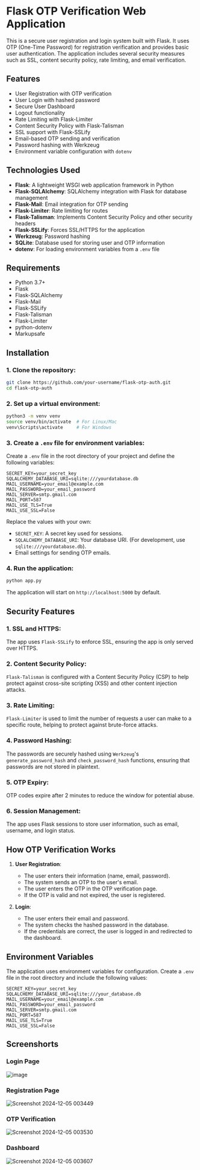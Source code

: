 
# Flask OTP Verification Web Application

This is a secure user registration and login system built with Flask. It uses OTP (One-Time Password) for registration verification and provides basic user authentication. The application includes several security measures such as SSL, content security policy, rate limiting, and email verification.

## Features

- User Registration with OTP verification
- User Login with hashed password
- Secure User Dashboard
- Logout functionality
- Rate Limiting with Flask-Limiter
- Content Security Policy with Flask-Talisman
- SSL support with Flask-SSLify
- Email-based OTP sending and verification
- Password hashing with Werkzeug
- Environment variable configuration with `dotenv`

## Technologies Used

- **Flask**: A lightweight WSGI web application framework in Python
- **Flask-SQLAlchemy**: SQLAlchemy integration with Flask for database management
- **Flask-Mail**: Email integration for OTP sending
- **Flask-Limiter**: Rate limiting for routes
- **Flask-Talisman**: Implements Content Security Policy and other security headers
- **Flask-SSLify**: Forces SSL/HTTPS for the application
- **Werkzeug**: Password hashing
- **SQLite**: Database used for storing user and OTP information
- **dotenv**: For loading environment variables from a `.env` file

## Requirements

- Python 3.7+
- Flask
- Flask-SQLAlchemy
- Flask-Mail
- Flask-SSLify
- Flask-Talisman
- Flask-Limiter
- python-dotenv
- Markupsafe

## Installation

### 1. Clone the repository:

```bash
git clone https://github.com/your-username/flask-otp-auth.git
cd flask-otp-auth
```

### 2. Set up a virtual environment:

```bash
python3 -m venv venv
source venv/bin/activate  # For Linux/Mac
venv\Scripts\activate     # For Windows
```

### 3. Create a `.env` file for environment variables:

Create a `.env` file in the root directory of your project and define the following variables:

```env
SECRET_KEY=your_secret_key
SQLALCHEMY_DATABASE_URI=sqlite:///yourdatabase.db
MAIL_USERNAME=your_email@example.com
MAIL_PASSWORD=your_email_password
MAIL_SERVER=smtp.gmail.com
MAIL_PORT=587
MAIL_USE_TLS=True
MAIL_USE_SSL=False
```

Replace the values with your own:

- `SECRET_KEY`: A secret key used for sessions.
- `SQLALCHEMY_DATABASE_URI`: Your database URI. (For development, use `sqlite:///yourdatabase.db`).
- Email settings for sending OTP emails.

### 4. Run the application:

```bash
python app.py
```

The application will start on `http://localhost:5000` by default.


## Security Features

### 1. **SSL and HTTPS**:
The app uses `Flask-SSLify` to enforce SSL, ensuring the app is only served over HTTPS.

### 2. **Content Security Policy**:
`Flask-Talisman` is configured with a Content Security Policy (CSP) to help protect against cross-site scripting (XSS) and other content injection attacks.

### 3. **Rate Limiting**:
`Flask-Limiter` is used to limit the number of requests a user can make to a specific route, helping to protect against brute-force attacks.

### 4. **Password Hashing**:
The passwords are securely hashed using `Werkzeug`'s `generate_password_hash` and `check_password_hash` functions, ensuring that passwords are not stored in plaintext.

### 5. **OTP Expiry**:
OTP codes expire after 2 minutes to reduce the window for potential abuse.

### 6. **Session Management**:
The app uses Flask sessions to store user information, such as email, username, and login status.

## How OTP Verification Works

1. **User Registration**:
   - The user enters their information (name, email, password).
   - The system sends an OTP to the user's email.
   - The user enters the OTP in the OTP verification page.
   - If the OTP is valid and not expired, the user is registered.

2. **Login**:
   - The user enters their email and password.
   - The system checks the hashed password in the database.
   - If the credentials are correct, the user is logged in and redirected to the dashboard.

## Environment Variables

The application uses environment variables for configuration. Create a `.env` file in the root directory and include the following values:

```env
SECRET_KEY=your_secret_key
SQLALCHEMY_DATABASE_URI=sqlite:///your_database.db
MAIL_USERNAME=your_email@example.com
MAIL_PASSWORD=your_email_password
MAIL_SERVER=smtp.gmail.com
MAIL_PORT=587
MAIL_USE_TLS=True
MAIL_USE_SSL=False
```



## Screenshorts


### Login Page

![image](https://github.com/user-attachments/assets/ea8d484d-a214-48d0-b0be-2f22a32e1561)


### Registration Page

![Screenshot 2024-12-05 003449](https://github.com/user-attachments/assets/31e03bac-e6ac-4887-a920-5e3ee092c3e7)


### OTP Verification

![Screenshot 2024-12-05 003530](https://github.com/user-attachments/assets/4752f81a-5e71-4edf-9109-56c5f2e435a1)


### Dashboard

![Screenshot 2024-12-05 003607](https://github.com/user-attachments/assets/aa1ad73b-ef50-4e63-be5a-06366a31939e)


